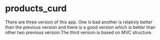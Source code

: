 # products_curd

There are three version of this app. 
One is bad another is relativly better than the previous version and there is a good version which is better than other two previous version.The third version is based on MVC structure.
